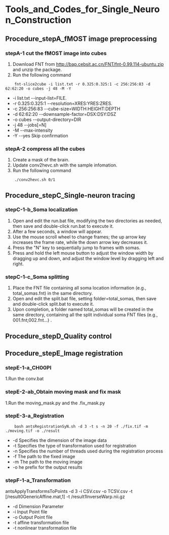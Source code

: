 # Tools_and_Codes_for_Single_Neuron_Construction


## Procedure_stepA_fMOST image preprocessing
### stepA-1 cut the fMOST image into cubes
1. Download FNT from http://bap.cebsit.ac.cn/FNT/fnt-0.99.114-ubuntu.zip and unzip the package.
2. Run the following command 
```
    fnt-slice2cube -i list.txt -r 0.325:0.325:1 -c 256:256:83 -d 62:62:20 -o cubes -j 48 -M -Y
```
* -i list.txt --input-list=FILE.
* -r 0.325:0.325:1 --resolution=XRES:YRES:ZRES.
* -c 256:256:83 --cube-size=WIDTH:HEIGHT:DEPTH
* -d 62:62:20 --downsample-factor=DSX:DSY:DSZ
* -o cubes --output-directory=DIR
* -j 48 --jobs[=N]
* -M --max-intensity
* -Y --yes Skip confirmation

### stepA-2 compress all the cubes
1. Create a mask of the brain.
2. Update conv2hevc.sh with the sample infomation.
3. Run the following command
```
    ./conv2hevc.sh 0/1
```

## Procedure_stepC_Single-neuron tracing
### stepC-1-b_Soma localization
1. Open and edit the run.bat file, modifying the two directories as needed, then save and double-click run.bat to execute it.
2. After a few seconds, a window will appear.
3. Use the mouse scroll wheel to change frames; the up arrow key increases the frame rate, while the down arrow key decreases it.
4. Press the "N" key to sequentially jump to frames with somas.
5. Press and hold the left mouse button to adjust the window width by dragging up and down, and adjust the window level by dragging left and right.
### stepC-1-c_Soma splitting
1. Place the FNT file containing all soma location information (e.g., total_somas.fnt) in the same directory.
2. Open and edit the split.bat file, setting folder=total_somas, then save and double-click split.bat to execute it.
3. Upon completion, a folder named total_somas will be created in the same directory, containing all the split individual soma FNT files (e.g., 001.fnt;002.fnt...) .
## Procedure_stepD_Quality control
## Procedure_stepE_Image registration
### stepE-1-a_CH00PI 
1.Run the conv.bat
### stepE-2-ab_Obtain moving mask and fix mask
1.Run the moving_mask.py and the .fix_mask.py
### stepE-3-a_Registration
```
    bash antsRegistrationSyN.sh -d 3 -t s -n 20 -f ./fix.tif -m ./moving.tif -o ./result
```
* -d Specifies the dimension of the image data
* -t Specifies the type of transformation used for registration
* -n Specifies the number of threads used during the registration process
* -f The path to the fixed image
* -m The path to the moving image
* -o he prefix for the output results
### stepF-1-a_Transformation
antsApplyTransformsToPoints -d 3 -i CSV.csv -o TCSV.csv -t [/result0GenericAffine.mat,1] -t /result1InverseWarp.nii.gz
* -d Dimension Parameter
* -i Input Point file
* -o Output Point file
* -t affine transformation file
* -t nonlinear transformation file


